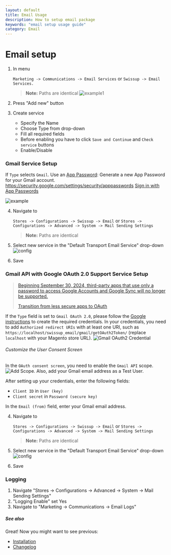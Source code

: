 ```yaml
---
layout: default
title: Email Usage
description: How to setup email package
keywords: "email setup usage guide"
category: Email
---
```


# Email setup

1. In menu

    `Marketing -> Communications -> Email Services` or
    `Swissup -> Email Services.`

    > **Note:** Paths are identical
![example1](https://user-images.githubusercontent.com/412612/40238984-6f0b1262-5abd-11e8-89af-8de7a6a93fa7.png)
 2. Press "Add new" button

 3. Create service
    - Specify the Name
    - Choose Type from drop-down
    - Fill all required fields
    - Before enabling you have to click `Save and Continue` and `Check service` buttons
    - Enable/Disable

### Gmail Service Setup

If `Type` selects `Gmail`. Use an [App Password](https://security.google.com/settings/security/apppasswords): Generate a new App Password for your Gmail account. https://security.google.com/settings/security/apppasswords
[Sign in with App Passwords](https://support.google.com/accounts/answer/185833)

![example](https://user-images.githubusercontent.com/412612/40238625-6bdf426c-5abc-11e8-98ca-9b459efa3fa4.png)

 4. Navigate to

    `Stores -> Configurations -> Swissup -> Email` or
    `Stores -> Configurations -> Advanced -> System -> Mail Sending Settings`

    > **Note:** Paths are identical

 5. Select new service in the "Default Transport Email Service" drop-down
 ![config](https://user-images.githubusercontent.com/412612/40239232-2b0aaf5e-5abe-11e8-94c5-b96862d7ccc9.png)

 6. Save

### Gmail API with Google OAuth 2.0 Support Service Setup

>[Beginning September 30, 2024, third-party apps that use only a password to access Google Accounts and Google Sync will no longer be supported.](https://workspaceupdates.googleblog.com/2023/09/winding-down-google-sync-and-less-secure-apps-support.html)
>
>[Transition from less secure apps to OAuth](https://support.google.com/a/answer/14114704?hl=en)

If the `Type` field is set to `Gmail OAuth 2.0`, please follow the [Google instructions](https://developers.google.com/identity/openid-connect/openid-connect#registeringyourapp) to create the required credentials. In your credentials, you need to add `Authorized redirect URIs` with at least one URI, such as `https://localhost/swissup_email/gmail/getOAuth2Token/` (replace `localhost` with your Magento store URL).
![Gmail OAuth2 Credential](https://github.com/swissup/module-email/assets/412612/47802486-2725-4642-91e2-8ff8ead58389)

###### Customize the User Consent Screen

In the `OAuth consent screen`, you need to enable the `Gmail API` scope. ![Add Scope](https://github.com/swissup/module-email/assets/412612/84204084-a0be-4c54-8e1b-72e8c53c08e8). Also, add your Gmail email address as a Test User.

After setting up your credentials, enter the following fields:
- `Client ID` in `User (key)`
- `Client secret` in `Password (secure key)`

In the `Email (from)` field, enter your Gmail email address.

 4. Navigate to

    `Stores -> Configurations -> Swissup -> Email` or
    `Stores -> Configurations -> Advanced -> System -> Mail Sending Settings`

    > **Note:** Paths are identical

 5. Select new service in the "Default Transport Email Service" drop-down
 ![config](https://user-images.githubusercontent.com/412612/40239232-2b0aaf5e-5abe-11e8-94c5-b96862d7ccc9.png)

 6. Save

### Logging

 1. Navigate "Stores → Configurations → Advanced → System → Mail Sending Settings"
 2. "Logging Enable" set Yes
 3. Navigate to "Marketing → Communications → Email Logs"

##### See also

Great! Now you might want to see previous:

- [Installation](/m2/extensions/email/installation/)
- [Changelog](/m2/extensions/email/changelog/)
